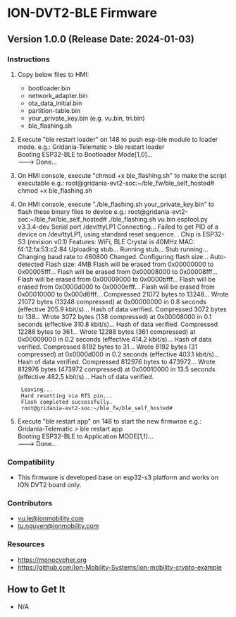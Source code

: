 # ION-DVT2-BLE Firmware

## Version 1.0.0 (Release Date: 2024-01-03)

### Instructions
1. Copy below files to HMI:
    - bootloader.bin
    - network_adapter.bin
    - ota_data_initial.bin
    - partition-table.bin
    - your_private_key.bin (e.g. vu.bin, tri.bin)
    - ble_flashing.sh

2. Execute "ble restart loader" on 148 to push esp-ble module to loader mode.
    e.g.:
        Gridania-Telematic > ble restart loader                                
        Booting ESP32-BLE to Bootloader Mode[1,0]...                           
        ---> Done...  

3. On HMI console, execute "chmod +x ble_flashing.sh" to make the script executable
    e.g.:
        root@gridania-evt2-soc:~/ble_fw/ble_self_hosted# chmod +x ble_flashing.sh

4. On HMI console, execute "./ble_flashing.sh your_private_key.bin" to flash these binary files to device
    e.g.:
        root@gridania-evt2-soc:~/ble_fw/ble_self_hosted# ./ble_flashing.sh vu.bin 
        esptool.py v3.3.4-dev
        Serial port /dev/ttyLP1
        Connecting...
        Failed to get PID of a device on /dev/ttyLP1, using standard reset sequence.
        .
        Chip is ESP32-S3 (revision v0.1)
        Features: WiFi, BLE
        Crystal is 40MHz
        MAC: f4:12:fa:53:c2:84
        Uploading stub...
        Running stub...
        Stub running...
        Changing baud rate to 460800
        Changed.
        Configuring flash size...
        Auto-detected Flash size: 4MB
        Flash will be erased from 0x00000000 to 0x00005fff...
        Flash will be erased from 0x00008000 to 0x00008fff...
        Flash will be erased from 0x00009000 to 0x0000bfff...
        Flash will be erased from 0x0000d000 to 0x0000efff...
        Flash will be erased from 0x00010000 to 0x000d6fff...
        Compressed 21072 bytes to 13248...
        Wrote 21072 bytes (13248 compressed) at 0x00000000 in 0.8 seconds (effective 205.9 kbit/s)...
        Hash of data verified.
        Compressed 3072 bytes to 138...
        Wrote 3072 bytes (138 compressed) at 0x00008000 in 0.1 seconds (effective 310.8 kbit/s)...
        Hash of data verified.
        Compressed 12288 bytes to 361...
        Wrote 12288 bytes (361 compressed) at 0x00009000 in 0.2 seconds (effective 414.2 kbit/s)...
        Hash of data verified.
        Compressed 8192 bytes to 31...
        Wrote 8192 bytes (31 compressed) at 0x0000d000 in 0.2 seconds (effective 403.1 kbit/s)...
        Hash of data verified.
        Compressed 812976 bytes to 473972...
        Wrote 812976 bytes (473972 compressed) at 0x00010000 in 13.5 seconds (effective 482.5 kbit/s)...
        Hash of data verified.

        Leaving...
        Hard resetting via RTS pin...
        Flash completed successfully.
        root@gridania-evt2-soc:~/ble_fw/ble_self_hosted# 

5. Execute "ble restart app" on 148 to start the new firmwrae
    e.g.:
        Gridania-Telematic > ble restart app                                   
        Booting ESP32-BLE to Application MODE[1,1]...                          
        ---> Done... 

### Compatibility

- This firmware is developed base on esp32-s3 platform and works on ION DVT2 board only.

### Contributors

- vu.le@ionmobility.com
- tu.nguyen@ionmobility.com

### Resources

- https://monocypher.org
- https://github.com/Ion-Mobility-Systems/ion-mobility-crypto-example

## How to Get It

- N/A

